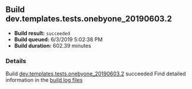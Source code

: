 ## Build dev.templates.tests.onebyone_20190603.2
- **Build result:** `succeeded`
- **Build queued:** 6/3/2019 5:02:38 PM
- **Build duration:** 602.39 minutes
### Details
Build [dev.templates.tests.onebyone_20190603.2](https://winappstudio.visualstudio.com/web/build.aspx?pcguid=a4ef43be-68ce-4195-a619-079b4d9834c2&builduri=vstfs%3a%2f%2f%2fBuild%2fBuild%2f28333) succeeded
Find detailed information in the [build log files](https://uwpctdiags.blob.core.windows.net/buildlogs/dev.templates.tests.onebyone_20190603.2_logs.zip)
